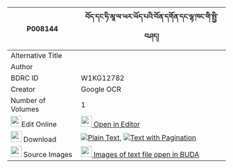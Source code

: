 |P008144|བོད་དང་ཧི་མཱ་ལ་ཡར་ཡོད་པའི་བོན་དགོན་དང་ལྷ་ཁང་གི་སྤྱི་བཤད། 
| --- | --- 
|Alternative Title |
|Author | 
|BDRC ID | W1KG12782
|Creator | Google OCR
|Number of Volumes| 1
|<img width="25" src="https://img.icons8.com/color/25/000000/edit-property.png">Edit Online| [<img width="25" src="https://avatars.githubusercontent.com/u/45091458?s=200&v=4"> Open in Editor](http://editor.openpecha.org/P008144)
|<img width="25" src="https://img.icons8.com/fluent/48/000000/download-2.png"/>  Download | [![](https://img.icons8.com/color/20/000000/txt.png)Plain Text](https://github.com/Openpecha/P008144/releases/download/v2/bo_dang_hi_ma_la_yar_yopa_i_bo_plain_P008144.zip), [![](https://img.icons8.com/color/20/000000/txt.png)Text with Pagination](https://github.com/Openpecha/P008144/releases/download/v2/bo_dang_hi_ma_la_yar_yopa_i_bo_pages_P008144.zip)
|<img width="25" src="https://img.icons8.com/plasticine/100/000000/pictures-folder.png"/>  Source Images | [<img width="25" src="https://library.bdrc.io/icons/BUDA-small.svg"> Images of text file open in BUDA](https://library.bdrc.io/show/bdr:W1KG12782)